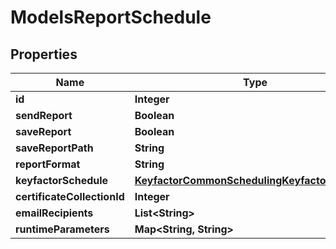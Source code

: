 

# ModelsReportSchedule


## Properties

| Name | Type | Description | Notes |
|------------ | ------------- | ------------- | -------------|
|**id** | **Integer** |  |  [optional] |
|**sendReport** | **Boolean** |  |  [optional] |
|**saveReport** | **Boolean** |  |  [optional] |
|**saveReportPath** | **String** |  |  [optional] |
|**reportFormat** | **String** |  |  [optional] |
|**keyfactorSchedule** | [**KeyfactorCommonSchedulingKeyfactorSchedule**](KeyfactorCommonSchedulingKeyfactorSchedule.md) |  |  [optional] |
|**certificateCollectionId** | **Integer** |  |  [optional] |
|**emailRecipients** | **List&lt;String&gt;** |  |  [optional] |
|**runtimeParameters** | **Map&lt;String, String&gt;** |  |  [optional] |



